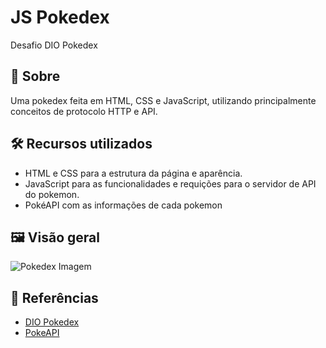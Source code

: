 # JS Pokedex

Desafio DIO Pokedex

## 📖 Sobre

Uma pokedex feita em HTML, CSS e JavaScript, utilizando principalmente conceitos de protocolo HTTP e API.

## 🛠 Recursos utilizados

- HTML e CSS para a estrutura da página e aparência.
- JavaScript para as funcionalidades e requições para o servidor de API do pokemon.
- PokéAPI com as informações de cada pokemon

## 🖼 Visão geral

![Pokedex Imagem]()

## 📁 Referências

- [DIO Pokedex](https://github.com/digitalinnovationone/js-developer-pokedex)
- [PokeAPI](https://pokeapi.co)
